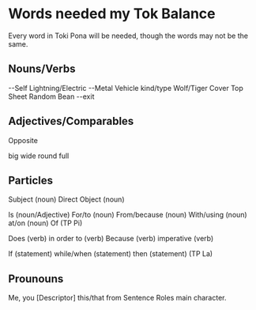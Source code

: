 Words needed my Tok Balance
================

Every word in Toki Pona will be needed, though the words may not be the same.

Nouns/Verbs
----
--Self
Lightning/Electric
--Metal
Vehicle
kind/type
Wolf/Tiger
Cover
Top
Sheet
Random
Bean
--exit


Adjectives/Comparables
---------
Opposite 


big
wide
round
full


Particles
----------
Subject (noun)
Direct Object (noun)

Is (noun/Adjective)
For/to (noun)
From/because (noun)
With/using (noun)
at/on (noun)
Of  (TP Pi)

Does (verb)
in order to (verb)
Because (verb)
imperative (verb)

If (statement)
while/when (statement)
then (statement) (TP La)

Prounouns
--------
Me, you
[Descriptor] this/that
from Sentence Roles
main character.








